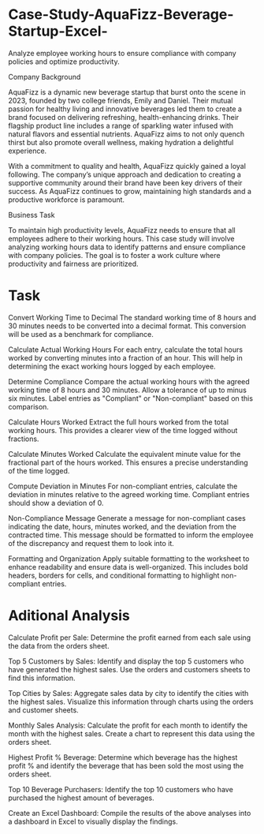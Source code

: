 # Case-Study-AquaFizz-Beverage-Startup-Excel-


Analyze employee working hours to ensure compliance with company policies and optimize productivity.

Company Background

AquaFizz is a dynamic new beverage startup that burst onto the scene in 2023, founded by two college friends, Emily and Daniel. Their mutual passion for healthy living and innovative beverages led them to create a brand focused on delivering refreshing, health-enhancing drinks. Their flagship product line includes a range of sparkling water infused with natural flavors and essential nutrients. AquaFizz aims to not only quench thirst but also promote overall wellness, making hydration a delightful experience.

With a commitment to quality and health, AquaFizz quickly gained a loyal following. The company’s unique approach and dedication to creating a supportive community around their brand have been key drivers of their success. As AquaFizz continues to grow, maintaining high standards and a productive workforce is paramount.

Business Task

To maintain high productivity levels, AquaFizz needs to ensure that all employees adhere to their working hours. This case study will involve analyzing working hours data to identify patterns and ensure compliance with company policies. The goal is to foster a work culture where productivity and fairness are prioritized.

# Task

Convert Working Time to Decimal The standard working time of 8 hours and 30 minutes needs to be converted into a decimal format. This conversion will be used as a benchmark for compliance.

Calculate Actual Working Hours For each entry, calculate the total hours worked by converting minutes into a fraction of an hour. This will help in determining the exact working hours logged by each employee.

Determine Compliance Compare the actual working hours with the agreed working time of 8 hours and 30 minutes. Allow a tolerance of up to minus six minutes. Label entries as "Compliant" or "Non-compliant" based on this comparison.

Calculate Hours Worked Extract the full hours worked from the total working hours. This provides a clearer view of the time logged without fractions.

Calculate Minutes Worked Calculate the equivalent minute value for the fractional part of the hours worked. This ensures a precise understanding of the time logged.

Compute Deviation in Minutes For non-compliant entries, calculate the deviation in minutes relative to the agreed working time. Compliant entries should show a deviation of 0.

Non-Compliance Message Generate a message for non-compliant cases indicating the date, hours, minutes worked, and the deviation from the contracted time. This message should be formatted to inform the employee of the discrepancy and request them to look into it.

Formatting and Organization Apply suitable formatting to the worksheet to enhance readability and ensure data is well-organized. This includes bold headers, borders for cells, and conditional formatting to highlight non-compliant entries.

# Aditional Analysis

Calculate Profit per Sale: Determine the profit earned from each sale using the data from the orders sheet.

Top 5 Customers by Sales: Identify and display the top 5 customers who have generated the highest sales. Use the orders and customers sheets to find this information.

Top Cities by Sales: Aggregate sales data by city to identify the cities with the highest sales. Visualize this information through charts using the orders and customer sheets.

Monthly Sales Analysis: Calculate the profit for each month to identify the month with the highest sales. Create a chart to represent this data using the orders sheet.

Highest Profit % Beverage: Determine which beverage has the highest profit % and identify the beverage that has been sold the most using the orders sheet.

Top 10 Beverage Purchasers: Identify the top 10 customers who have purchased the highest amount of beverages.

Create an Excel Dashboard: Compile the results of the above analyses into a dashboard in Excel to visually display the findings.
